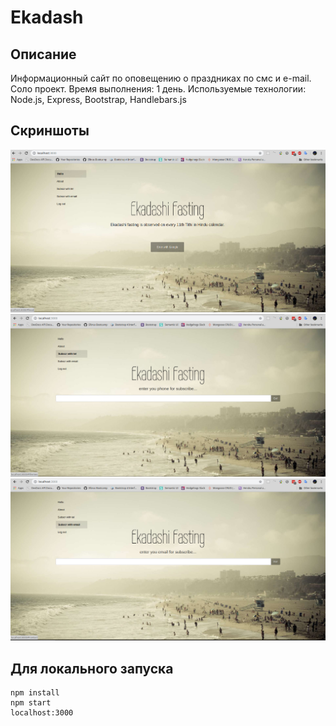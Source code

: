 # Ekadash
## Описание
Информационный сайт по оповещению о праздниках по смс и e-mail.
Соло проект.
Время выполнения: 1 день.
Используемые технологии: Node.js, Express, Bootstrap, Handlebars.js
## Скриншоты
![screen1](https://github.com/filpoyma/ekadash/blob/master/scrshots/sshot.6.jpg)
![screen1](https://github.com/filpoyma/ekadash/blob/master/scrshots/sshot.7.jpg)
![screen1](https://github.com/filpoyma/ekadash/blob/master/scrshots/sshot.8.jpg)
## Для локального запуска
```
npm install
npm start
localhost:3000
```
